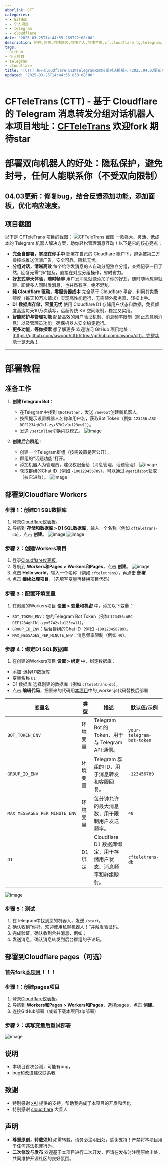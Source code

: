 ```yaml
---
abbrlink: CTT
categories:
- - GitHub
- - 个人项目
- - telegram
- - cloudflare
date: '2025-03-25T14:44:55.269722+08:00'
description: 阿伟,阿伟,阿伟博客,阿伟个人,阿伟主页,cf,cloudflare,tg,telegram,私聊,机器人,tg双向机器人,
tags:
- GitHub
- 个人项目
- telegram
- cloudflare
title: '[CTT] 基于Cloudflare D1的Telegram双向分组对话机器人（2025.04.03更新）'
updated: '2025-03-25T14:44:55.830+08:00'
---
```

# CFTeleTrans (CTT) - 基于 Cloudflare 的 Telegram 消息转发分组对话机器人 本项目地址：[CFTeleTrans](https://github.com/iawooo/ctt) 欢迎fork 期待star

# 部署双向机器人的好处：隐私保护，避免封号，任何人能联系你（不受双向限制）

## 04.03更新：修复bug，结合反馈添加功能，添加面板，优化响应速度。

## 项目截图

以下是 CFTeleTrans 项目的截图：
![CFTeleTrans 截图](https://tc-212.pages.dev/1743001600418.png)
一款强大、灵活、低成本的 Telegram 机器人解决方案，助你轻松管理消息互动！以下是它的核心亮点：

- **完全自部署，掌控在你手中**
  部署在自己的 Cloudflare 账户下，避免被第三方操控或推送流氓广告，安全可靠，隐私无忧。
- **分组对话，清晰高效**
  每个给你发消息的人自动分配独立分组，查找记录一目了然，回复无需“@”提及，直接在对应分组操作，省时省力。
- **好友式聊天体验，随时畅聊**
  用户发消息就像添加了你的好友，随时随地想聊就聊。即使多人同时发消息，也井然有序，绝不混乱。
- **纯 Cloudflare 驱动，零服务器成本**
  完全基于 Cloudflare 平台，利用其免费额度（每天10万次请求）实现高性能运行，无需额外服务器，轻松上手。
- **D1 数据库存储，容量无忧**
  使用 Cloudflare D1 存储用户状态和数据，免费额度高达每天10万次读写，远超传统 KV 空间限制，稳定又实用。
- **智能防护与管理功能**
  配备高效的用户验证机制、消息频率限制（防止恶意刷消息）以及管理员功能，确保机器人安全稳定运行。
- **更多功能，等你探索**
  想了解更多 欢迎访问 GitHub 项目地址：[https://github.com/iawooo/ctt](https://github.com/iawooo/ctt)，完整功能一览无余！

---

# 部署教程

## 准备工作

1. **创建Telegram Bot**：

   - 在Telegram中找到 `@BotFather`，发送 `/newbot`创建新机器人。
   - 按照提示设置机器人名称和用户名，获取Bot Token（例如 `123456:ABC-DEF1234ghIkl-zyx57W2v1u123ew11`）。
   - 发送 `/setinline`切换内联模式。
     ![image](https://tc-212.pages.dev/1742897391924.png)
2. **创建后台群组**：

   - 创建一个Telegram群组（按需设置是否公开），
   - 群组的“话题功能”打开。
   - 添加机器人为管理员，建议权限全给（消息管理，话题管理）
     ![image](https://tc-212.pages.dev/1742897456559.png)
   - 获取群组的Chat ID（例如 `-100123456789`），可以通过 `@getidsbot`获取（拉它进群）。
     ![image](https://tc-212.pages.dev/1742897487893.png)

## 部署到Cloudflare Workers

### 步骤 1：创建D1 SQL数据库

1. 登录[Cloudflare仪表板](https://dash.cloudflare.com/)。
2. 导航到 **存储和数据库 > D1 SQL数据库**，输入一个名称（例如 `cfteletrans-db`），点击 **创建**。
   ![image](https://tc-212.pages.dev/1742897504981.png)
   ![image](https://tc-212.pages.dev/1742897530332.png)

### 步骤 2：创建Workers项目

1. 登录[Cloudflare仪表板](https://dash.cloudflare.com/)。
2. 导航到 **Workers和Pages > Workers和Pages**，点击 **创建**。
   ![image](https://tc-212.pages.dev/1742897572684.png)
3. 点击 **Hello world**，输入一个名称（例如 `cfteletrans`），再点击 **部署**
4. 点击 **继续处理项目**，（先填写变量再替换项目代码）

### 步骤 3：配置环境变量

1. 在创建的Workers项目 **设置 > 变量和机密** 中，添加以下变量：

- `BOT_TOKEN_ENV`：您的Telegram Bot Token（例如 `123456:ABC-DEF1234ghIkl-zyx57W2v1u123ew11`）。
- `GROUP_ID_ENV`：后台群组的Chat ID（例如 `-100123456789`）。
- `MAX_MESSAGES_PER_MINUTE_ENV`：消息频率限制（例如 `40`）。

### 步骤 4：绑定D1 SQL数据库

1. 在创建的Workers项目 **设置 > 绑定** 中，绑定数据库：

- 添加-选择D1数据库
- 变量名称 `D1`
- D1 数据库 选择刚建的数据库（例如 `cfteletrans-db`），
- 点击 **编辑代码**，把原来的代码用[本项目](https://github.com/iawooo/ctt)中的_worker.js代码替换后部署

| **变量名**                | **类型** | **描述**                                                   | **默认值/示例**       |
| ------------------------------- | -------------- | ---------------------------------------------------------------- | --------------------------- |
| `BOT_TOKEN_ENV`               | 环境变量       | Telegram Bot 的 Token，用于与 Telegram API 通信。                | `your-telegram-bot-token` |
| `GROUP_ID_ENV`                | 环境变量       | Telegram 群组的 ID，用于消息转发和客服回复。                     | `-123456789`              |
| `MAX_MESSAGES_PER_MINUTE_ENV` | 环境变量       | 每分钟允许的最大消息数，用于限制用户发送频率。                   | `40`                      |
| `D1`                          | D1 绑定        | Cloudflare D1 数据库绑定，用于存储用户状态、消息频率和群组映射。 | `cfteletrans-db`          |

![image](https://tc-212.pages.dev/1742897645328.png)

### 步骤 5：测试

1. 在Telegram中找到您的机器人，发送 `/start`。
2. 确认收到“你好，欢迎使用私聊机器人！”并触发验证码。
3. 完成验证，确认收到合并消息，例如：
4. 发送消息，确认消息转发到后台群组的子论坛。

## 部署到Cloudflare pages（可选）

### **首先fork[本项目](https://github.com/iawooo/ctt)**！！！

### 步骤 1：创建pages项目

1. 登录[Cloudflare仪表板](https://dash.cloudflare.com/)。
2. 导航到 **Workers和Pages > Workers和Pages**，选择pages，点击 **创建**。
3. 连接GitHub部署（或者下载本项目zip部署）

### 步骤 2：填写变量后重试部署

![image](https://tc-212.pages.dev/1742897645328.png)

## 说明

- 本项目首次公测，可能有bug，
- bug和改进建议联系我

## 致谢

- 特别感谢 [xAI](https://x.ai/) 提供的支持，帮助我完成了本项目的开发和优化
- 特别感谢 [cloud flare](https://www.cloudflare.com/) 大善人

## 声明

- **尊重原创，转载须知**
  如需转载，请务必注明出处，感谢支持！严禁将本项目用于任何违法犯罪行为。
- **二次修改与发布**
  欢迎基于本项目进行二次开发，但请在发布时注明原始出处，共同维护开源社区的良好氛围。
